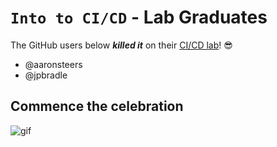 # `Into to CI/CD` - Lab Graduates

The GitHub users below ***killed it*** on their [CI/CD lab](intro.md)! 😎

[//]: # (Add your username below, in alphabetical order to prevent conflicts and duplication.)

- @aaronsteers
- @jpbradle

## Commence the celebration

[//]: # (Psst - feel free to add more art or GIFs here if you are so inclined!)

![gif](resources/congrats01.gif)
